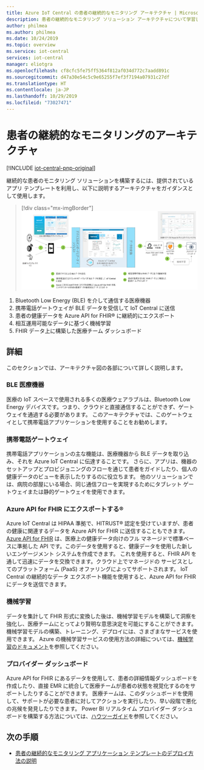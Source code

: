 ```yaml
---
title: Azure IoT Central の患者の継続的なモニタリング アーキテクチャ | Microsoft Docs
description: 患者の継続的なモニタリング ソリューション アーキテクチャについて学習します。
author: philmea
ms.author: philmea
ms.date: 10/24/2019
ms.topic: overview
ms.service: iot-central
services: iot-central
manager: eliotgra
ms.openlocfilehash: cf8cfc5fe75ff5364f812af034d772c7aadd891c
ms.sourcegitcommit: d47a30e54c5c9e65255f7ef3f7194a07931c27df
ms.translationtype: HT
ms.contentlocale: ja-JP
ms.lasthandoff: 10/29/2019
ms.locfileid: "73027471"
---
```

# <a name="continuous-patient-monitoring-architecture"></a>患者の継続的なモニタリングのアーキテクチャ

[!INCLUDE [iot-central-pnp-original](../../../includes/iot-central-pnp-original-note.md)]

継続的な患者のモニタリング ソリューションを構築するには、提供されているアプリ テンプレートを利用し、以下に説明するアーキテクチャをガイダンスとして使用します。

>[!div class="mx-imgBorder"] 
>![CPM アーキテクチャ](media/cpm-architecture.png)

1. Bluetooth Low Energy (BLE) を介して通信する医療機器
1. 携帯電話ゲートウェイが BLE データを受信して IoT Central に送信
1. 患者の健康データを Azure API for FHIR&reg; に継続的にエクスポート
1. 相互運用可能なデータに基づく機械学習
1. FHIR データ上に構築した医療チーム ダッシュボード

## <a name="details"></a>詳細
このセクションでは、アーキテクチャ図の各部について詳しく説明します。

### <a name="ble-medical-devices"></a>BLE 医療機器
医療の IoT スペースで使用される多くの医療ウェアラブルは、Bluetooth Low Energy デバイスです。つまり、クラウドと直接通信することができず、ゲートウェイを通過する必要があります。 このアーキテクチャでは、このゲートウェイとして携帯電話アプリケーションを使用することをお勧めします。

### <a name="mobile-phone-gateway"></a>携帯電話ゲートウェイ
携帯電話アプリケーションの主な機能は、医療機器から BLE データを取り込み、それを Azure IoT Central に伝達することです。 さらに、アプリは、機器のセットアップとプロビジョニングのフローを通じて患者をガイドしたり、個人の健康データのビューを表示したりするのに役立ちます。 他のソリューションでは、病院の部屋にいる場合、同じ通信フローを実現するためにタブレット ゲートウェイまたは静的ゲートウェイを使用できます。

### <a name="export-to-azure-api-for-fhirreg"></a>Azure API for FHIR にエクスポートする&reg;
Azure IoT Central は HIPAA 準拠で、HITRUST&reg; 認定を受けていますが、患者の健康に関連するデータを Azure API for FHIR に送信することもできます。 [Azure API for FHIR](../../healthcare-apis/overview.md) は、医療上の健康データ向けのフル マネージドで標準ベースに準拠した API です。このデータを使用すると、健康データを使用した新しいエンゲージメント システムを作成できます。 これを使用すると、FHIR API を通して迅速にデータを交換できます。クラウド上でマネージドの サービスとしてのプラットフォーム (PaaS) オファリングによってサポートされます。 IoT Central の継続的なデータ エクスポート機能を使用すると、Azure API for FHIR にデータを送信できます。

### <a name="machine-learning"></a>機械学習
データを集計して FHIR 形式に変換した後は、機械学習モデルを構築して洞察を強化し、医療チームにとってより賢明な意思決定を可能にすることができます。 機械学習モデルの構築、トレーニング、デプロイには、さまざまなサービスを使用できます。 Azure の機械学習サービスの使用方法の詳細については、[機械学習のドキュメント](../../machine-learning/index.yml)を参照してください。

### <a name="provider-dashboard"></a>プロバイダー ダッシュボード
Azure API for FHIR にあるデータを使用して、患者の詳細情報ダッシュボードを作成したり、直接 EMR に統合して医療チームが患者の状態を視覚化するのをサポートしたりすることができます。 医療チームは、このダッシュボードを使用して、サポートが必要な患者に対してアクションを実行したり、早い段階で悪化の兆候を発見したりできます。 Power BI リアルタイム プロバイダー ダッシュボードを構築する方法については、[ハウツーガイド](howto-health-data-triage.md)を参照してください。

## <a name="next-steps"></a>次の手順
* [患者の継続的なモニタリング アプリケーション テンプレートのデプロイ方法の説明](tutorial-continuous-patient-monitoring.md)